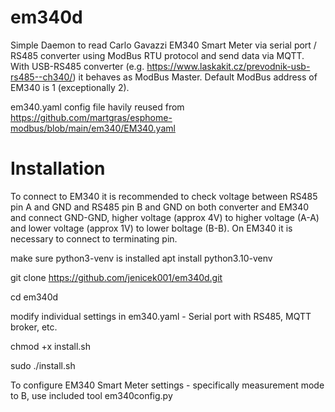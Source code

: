 # em340d
Simple Daemon to read Carlo Gavazzi EM340 Smart Meter via serial port / RS485 converter using ModBus RTU protocol and send data via MQTT.
With USB-RS485 converter (e.g. https://www.laskakit.cz/prevodnik-usb-rs485--ch340/) it behaves as ModBus Master.
Default ModBus address of EM340 is 1 (exceptionally 2).

em340.yaml config file havily reused from https://github.com/martgras/esphome-modbus/blob/main/em340/EM340.yaml

# Installation
To connect to EM340 it is recommended to check voltage between RS485 pin A and GND and RS485 pin B and GND on both converter and EM340 and connect GND-GND, higher voltage (approx 4V) to higher voltage (A-A) and lower voltage (approx 1V) to lower boltage (B-B).
On EM340 it is necessary to connect to terminating pin.

make sure python3-venv is installed
apt install python3.10-venv

git clone https://github.com/jenicek001/em340d.git

cd em340d

modify individual settings in em340.yaml - Serial port with RS485, MQTT broker, etc.

chmod +x install.sh

sudo ./install.sh

To configure EM340 Smart Meter settings - specifically measurement mode to B, use included tool em340config.py


